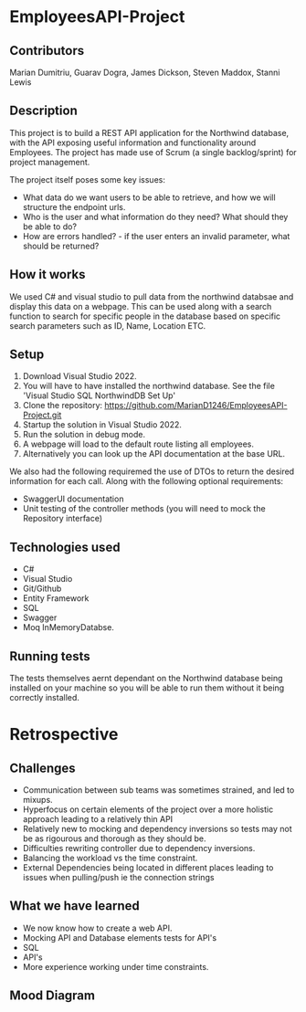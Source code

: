# EmployeesAPI-Project

## Contributors
Marian Dumitriu, Guarav Dogra, James Dickson, Steven Maddox, Stanni Lewis
## Description
This project is to build a REST API application for the Northwind database, with the API exposing useful information and functionality around Employees. The project has made use of Scrum (a single backlog/sprint) for project management. 

The project itself poses some key issues:

* What data do we want users to be able to retrieve, and how we will structure the endpoint urls.  
* Who is the user and what information do they need? What should they be able to do?
* How are errors handled? - if the user enters an invalid parameter, what should be returned?

## How it works
We used C# and visual studio to pull data from the northwind databsae and display this data on a webpage. This can be used along with a search function to search for specific people in the database based on specific search parameters such as ID, Name, Location ETC.


## Setup 
1. Download Visual Studio 2022.
2. You will have to have installed the northwind database. See the file 'Visual Studio SQL NorthwindDB Set Up'
3. Clone the repository: https://github.com/MarianD1246/EmployeesAPI-Project.git 
4. Startup the solution in Visual Studio 2022.
5. Run the solution in debug mode.
6. A webpage will load to the default route listing all employees.
7. Alternatively you can look up the API documentation at the base URL.  

We also had the following requiremed the use of DTOs to return the desired information for each call. Along with the following optional requirements:
* SwaggerUI documentation 
* Unit testing of the controller methods (you will need to mock the Repository interface)

## Technologies used
* C#
* Visual Studio
* Git/Github
* Entity Framework
* SQL
* Swagger
* Moq InMemoryDatabse. 


## Running tests
The tests themselves aernt dependant on the Northwind database being installed on your machine so you will be able to run them without it being correctly installed.


# Retrospective
## Challenges
* Communication between sub teams was sometimes strained, and led to mixups. 
* Hyperfocus on certain elements of the project over a more holistic approach leading to a relatively thin API
* Relatively new to mocking and dependency inversions so tests may not be as rigourous and thorough as they should be.
* Difficulties rewriting controller due to dependency inversions. 
* Balancing the workload vs the time constraint.
* External Dependencies being located in different places leading to issues when pulling/push ie the connection strings
## What we have learned
* We now know how to create a web API.
* Mocking API and Database elements tests for API's
* SQL
* API's
* More experience working under time constraints.
## Mood Diagram





